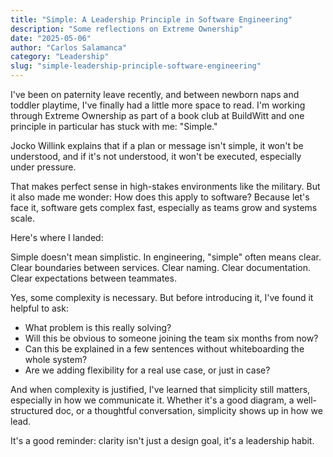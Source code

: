 ```yaml
---
title: "Simple: A Leadership Principle in Software Engineering"
description: "Some reflections on Extreme Ownership"
date: "2025-05-06"
author: "Carlos Salamanca"
category: "Leadership"
slug: "simple-leadership-principle-software-engineering"
---
```


I've been on paternity leave recently, and between newborn naps and toddler playtime, I've finally had a little more space to read. I'm working through Extreme Ownership as part of a book club at BuildWitt and one principle in particular has stuck with me: "Simple."

Jocko Willink explains that if a plan or message isn't simple, it won't be understood, and if it's not understood, it won't be executed, especially under pressure.

That makes perfect sense in high-stakes environments like the military. But it also made me wonder: How does this apply to software? Because let's face it, software gets complex fast, especially as teams grow and systems scale.

Here's where I landed:

Simple doesn't mean simplistic. In engineering, "simple" often means clear. Clear boundaries between services. Clear naming. Clear documentation. Clear expectations between teammates.

Yes, some complexity is necessary. But before introducing it, I've found it helpful to ask:

- What problem is this really solving?
- Will this be obvious to someone joining the team six months from now?
- Can this be explained in a few sentences without whiteboarding the whole system?
- Are we adding flexibility for a real use case, or just in case?

And when complexity is justified, I've learned that simplicity still matters, especially in how we communicate it. Whether it's a good diagram, a well-structured doc, or a thoughtful conversation, simplicity shows up in how we lead.

It's a good reminder: clarity isn't just a design goal, it's a leadership habit.
